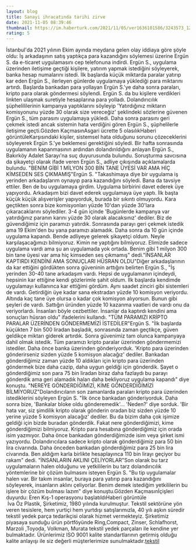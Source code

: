 ```yaml
--- 
layout: blog
title: Sanayi ihracatında tarihi zirve
date: 2021-11-05 08:39:46
thumbnail: https://im.haberturk.com/2021/11/05/ver1636101586/3243573_1200x627.jpg
rating: 5
---
```

İstanbul'da 2021 yılının Ekim ayında meydana gelen olay iddiaya göre şöyle oldu: İş arkadaşının satış yaptıkça para kazandığını söylemesi üzerine Ergün S. da e-ticaret uygulamasını cep telefonuna indirdi. Ergün S., uygulama üzerinden iletişime geçtiği kişilere, yatırım yapmak istediğini söyleyerek, banka hesap numalarını istedi. İlk başlarda küçük miktarda paralar yatırıp kar eden Ergün S., ilerleyen günlerde uygulamaya yüklediği para miktarını artırdı. Başlarda bankadan para yollayan Ergün S.'ye daha sonra paraları, kripto para olarak göndermesi söylendi. Ergün S. da bu kişilere verdikleri linkten ulaşmak suretiyle hesaplarına para yolladı. Dolandırıcılık şüphelililerinin kampanya yaptıklarını söyleyip 'Yatırdığınız miktarın komisyonunu yüzde 30 olarak size vereceğiz' şeklindeki sözlerine güvenen Ergün S., tüm parasını uygulamaya yükledi. Daha sonra parasını geri çekmek istedi ancak sistemin hata verdiğini gören Ergün S., şüphelilerle iletişime geçti.Gözden KaçmasınAsgari ücrette 5 olasılıkHaberi görüntüleKarşısındaki kişiler, sistemsel hata olduğunu sorunu çözeceklerini söyleyerek Ergün S.'ye beklemesi gerektiğini söyledi. Bir hafta sonrasında uygulamanın kapanmasının ardından dolandırıldığını anlayan Ergün S., Bakırköy Adalet Sarayı'na suç duyurusunda bulundu. Soruşturma savcısına da şikayetçi olarak ifade veren Ergün S., adliye çıkışında açıklamalarda bulundu. "BENİM GİBİ 1 MİLYON 300 BİN TANE ÜYESİ VAR AMA HİÇ KİMSEDEN SES ÇIKMAMIŞ"Ergün S. "Takashimaya diye bir uygulama iş yerinden arkadaşlarım oynayıp para kazandığını söyledi. Bana da tavsiye ettiler. Ben de bu uygulamaya girdim. Uygulama birbirini davet ederek üye yapıyordu. Arkadaşım bizi davet ederek uygulamaya üye yaptı. İlk başta küçük küçük alışverişler yapıyorduk, burada bir sıkıntı olmuyordu. Kara geçtikten sonra bize komisyonları yüzde 10'dan yüzde 30'lara çıkaracaklarını söylediler. 3-4 gün içinde 'Bugünlerde kampanya var yatırdığınız paranın karını yüzde 30 olarak alacaksınız' dediler. Biz de güvendiğimiz için paramızı yatırdık. Sonrasında parayı geri çekmek istedik ama 19 Ekim'den bu yana paramızı alamadık. Daha sonra da 10 gün içinde uygulama kapandı. Bende adliyeye gelerek şikayetçi oldum. Neyle karşılaşacağımızı bilmiyoruz. Kimin ne yaptığını bilmiyoruz. Elimizde sadece uygulama vardı ama şu an uygulamada yok ortada. Benim gibi 1 milyon 300 bin tane üyesi var ama hiç kimseden ses çıkmamış" dedi."İNSANLAR KAPTIRDI KENDİNİ AMA SONUÇLARI HÜSRAN OLDU"Diğer arkadaşlarının da kar ettiğini gördükten sonra güveninin arttığını belirten Ergün S., "İş yerinden 30-40 tane arkadaşım vardı. Hepsi de uygulamanın içindeydi, hepsinin kar ettiğine kendi gözlerimle şahit oldum. İlk başlarda kendimde uygulamayı kullanınca kar ettiğimi gördüm. Aynı saadet zinciri gibi sistemleri de vardı. Getirdiğin üye kadar sana ekstradan yüzde 10 komisyon veriyordu. Altında kaç tane üye olursa o kadar çok komisyon alıyorsun. Bunun gibi şeyleri de vardı. Sattığın üründen yüzde 10 kazanma vaatleri de vardı onu da veriyorlardı. İnsanları böyle cezbettiler. İnsanlar da kaptırdı kendini ama sonuçları hüsran oldu" ifadelerini kullandı. "TÜM PARAMIZI KRİPTO PARALAR ÜZERİNDEN GÖNDERMEMİZİ İSTEDİLER"Ergün S. "İlk başlarda küçükten 7 bin 500 liradan başladık, sonrasında zaman geçtikçe, güven geldikçe miktarı giderek artırdık. Sonra güvenimiz tam olunca kampanyaya dahil olmak istedik. Tüm paramızı kripto paralar üzerinden göndermemizi istediler. Daha önce banka üzerinden gönderiyorduk. 'Kripto para üzerinden gönderirseniz sizden yüzde 5 komisyon alacağız' dediler. Bankadan gönderdiğimiz zaman yüzde 10 aldıkları için kripto para üzerinden göndermek bize daha cazip, daha uygun geldiği için gönderdik. Şayet o gönderdiğimiz son para 75 bin liradan biraz daha fazlaydı bu parayı gönderdik ama geri alamadık halan daha bekliyoruz uygulama kapandı" diye konuştu. "NEREYE GÖNDERDİĞİMİZİ, KİME GÖNDERDİĞİMİZİ BİLMİYORUZ"Dolandırıcıların son zamanlarda paraları kripto para üzerinden istediklerini söyleyen Ergün S. "İlk önce bankadan gönderiyorduk. Daha sonra bize, 'Bankalar bloke oldu gönderemedik'... 'Neden?' diye sorduk. 'Bir hata var, siz şimdilik kripto olarak gönderin oradan biz sizden yüzde 10 yerine yüzde 5 komisyon alacağız' dediler. Bu da bizim daha çok işimize geldiği için bizde buradan gönderdik. Fakat nere gönderdiğimizi, kime gönderdiğimizi bilmiyoruz. Kripto para hesabına gönderdiğimiz için orada isim yazmıyor. Daha önce bankadan gönderdiğimizde isim veya şirket ismi yazıyordu. Dolandırıcılara sadece kripto olarak gönderdiğimiz para 50 bin lira civarında. Daha önceden bankadan gönderdiğimiz para 25 bin lira civarında. Ben aldığım karla birlikte hesaplayınca 110 bin lirayı geçiyor bu rakam" dedi. "İNSANLARIN AKLINI ÇELİYORLAR"Son olarak bu tarz uygulamaların halen olduğunu ve yetkililerin bu tarz dolandırıcılık yöntemlerine bir çözüm bulmasını isteyen Ergün S. "Bu tip uygulamalar halen var. Bir takım insanlar, buraya para yatırıp para kazandığını söyleyerek, insanların aklını çeliyorlar. Benim demek istediğim yetkililerin bu işlere bir çözüm bulması lazım" diye konuştu.Gözden Kaçmasınİçişleri duyurdu: Eren Kış-1 operasyonu başlatıldıHaberi görüntüle </br>&nbsp;İva Öz Plastik, Şirketimiz, 1980 yılında kurulmuştur. Tekstil sektörüne yön veren tesislere, hem yurtiçi hem yurtdışı satışlarımızla, 40 yılı aşkın süredir tekstil yedek parça tedarikçisi olarak hizmet vermekteyiz. Şirketimiz piyasaya sunduğu ürün pörtföyünde Ring,Compact, Zinser, Schlafhorst, Marzoli ,Toyoda, Volkman, Murata tekstil yedek parçaları ile kendine yer bulmaktadır. Ürünlerimiz ISO 9001 kalite standartlarının getirmiş olduğu kalite anlayışı ile siz değerli müşterlerimize sunulmaktadır.<a href="https://www.ivaozplastik.com/">tekstil</a>